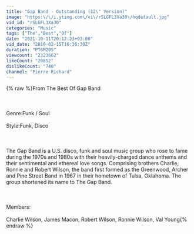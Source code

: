 ```yaml
---
title: "Gap Band - Outstanding (12\" Version)"
image: "https:\/\/i.ytimg.com\/vi\/rSLGFL3Xa30\/hqdefault.jpg"
vid_id: "rSLGFL3Xa30"
categories: "Music"
tags: ["The","Best","Of"]
date: "2021-10-11T20:12:23+03:00"
vid_date: "2010-02-15T16:36:30Z"
duration: "PT6M20S"
viewcount: "2323662"
likeCount: "20852"
dislikeCount: "740"
channel: "Pierre Richard"
---
```

{% raw %}From  The Best Of Gap Band<br /><br /><br /><br />Genre:Funk / Soul<br /><br />Style:Funk, Disco <br /><br /><br /><br />The Gap Band is a U.S. disco, funk and soul music group who rose to fame during the 1970s and 1980s with their heavily-charged dance anthems and their sentimental and ethereal love songs. Comprising brothers Charlie, Ronnie and Robert Wilson, the band first formed as the Greenwood, Archer and Pine Street Band in 1967 in their hometown of Tulsa, Oklahoma. The group shortened its name to The Gap Band.<br /><br /><br /><br />Members:<br /><br />Charlie Wilson, James Macon, Robert Wilson, Ronnie Wilson, Val Young{% endraw %}
